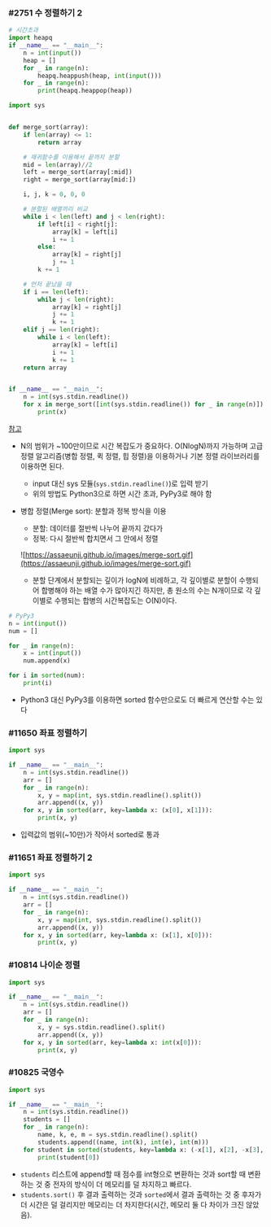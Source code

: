 ### #2751 수 정렬하기 2

```python
# 시간초과
import heapq
if __name__ == "__main__":
    n = int(input())
    heap = []
    for _ in range(n):
        heapq.heappush(heap, int(input()))
    for _ in range(n):
        print(heapq.heappop(heap))
```

```python
import sys


def merge_sort(array):
    if len(array) <= 1:
        return array

    # 재귀함수를 이용해서 끝까지 분할
    mid = len(array)//2
    left = merge_sort(array[:mid])
    right = merge_sort(array[mid:])

    i, j, k = 0, 0, 0

    # 분할된 배열끼리 비교
    while i < len(left) and j < len(right):
        if left[i] < right[j]:
            array[k] = left[i]
            i += 1
        else:
            array[k] = right[j]
            j += 1
        k += 1

    # 먼저 끝났을 때
    if i == len(left):
        while j < len(right):
            array[k] = right[j]
            j += 1
            k += 1
    elif j == len(right):
        while i < len(left):
            array[k] = left[i]
            i += 1
            k += 1
    return array


if __name__ == "__main__":
    n = int(sys.stdin.readline())
    for x in merge_sort([int(sys.stdin.readline()) for _ in range(n)]):
        print(x)
```

[참고](https://assaeunji.github.io/python/2020-05-06-bj2751/)

- N의 범위가 ~100만이므로 시간 복잡도가 중요하다. O(NlogN)까지 가능하며 고급 정렬 알고리즘(병합 정렬, 퀵 정렬, 힙 정렬)을 이용하거나 기본 정렬 라이브러리를 이용하면 된다.

  - input 대신 sys 모듈(`sys.stdin.readline()`)로 입력 받기
  - 위의 방법도 Python3으로 하면 시간 초과, PyPy3로 해야 함

- 병합 정렬(Merge sort): 분할과 정복 방식을 이용

  - 분할: 데이터를 절반씩 나누어 끝까지 갔다가
  - 정복: 다시 절반씩 합치면서 그 안에서 정렬

  ![https://assaeunji.github.io/images/merge-sort.gif](https://assaeunji.github.io/images/merge-sort.gif)

  - 분할 단계에서 분할되는 깊이가 logN에 비례하고, 각 깊이별로 분할이 수행되어 합병해야 하는 배열 수가 많아지긴 하지만, 총 원소의 수는 N개이므로 각 깊이별로 수행되는 합병의 시간복잡도는 O(N)이다.

```python
# PyPy3
n = int(input())
num = []

for _ in range(n):
    x = int(input())
    num.append(x)

for i in sorted(num):
    print(i)
```

- Python3 대신 PyPy3를 이용하면 sorted 함수만으로도 더 빠르게 연산할 수는 있다



### #11650 좌표 정렬하기

```python
import sys

if __name__ == "__main__":
    n = int(sys.stdin.readline())
    arr = []
    for _ in range(n):
        x, y = map(int, sys.stdin.readline().split())
        arr.append((x, y))
    for x, y in sorted(arr, key=lambda x: (x[0], x[1])):
        print(x, y)
```

- 입력값의 범위(~10만)가 작아서 sorted로 통과



### #11651 좌표 정렬하기 2

```python
import sys

if __name__ == "__main__":
    n = int(sys.stdin.readline())
    arr = []
    for _ in range(n):
        x, y = map(int, sys.stdin.readline().split())
        arr.append((x, y))
    for x, y in sorted(arr, key=lambda x: (x[1], x[0])):
        print(x, y)
```



### #10814 나이순 정렬

```python
import sys

if __name__ == "__main__":
    n = int(sys.stdin.readline())
    arr = []
    for _ in range(n):
        x, y = sys.stdin.readline().split()
        arr.append((x, y))
    for x, y in sorted(arr, key=lambda x: int(x[0])):
        print(x, y)
```



### #10825 국영수

```python
import sys

if __name__ == "__main__":
    n = int(sys.stdin.readline())
    students = []
    for _ in range(n):
        name, k, e, m = sys.stdin.readline().split()
        students.append((name, int(k), int(e), int(m)))
    for student in sorted(students, key=lambda x: (-x[1], x[2], -x[3], x[0])):
        print(student[0])
```

- `students` 리스트에 append할 때 점수를 int형으로 변환하는 것과 sort할 때 변환하는 것 중 전자의 방식이 더 메모리를 덜 차지하고 빠르다.
- `students.sort()` 후 결과 출력하는 것과 `sorted`에서 결과 출력하는 것 중 후자가 더 시간은 덜 걸리지만 메모리는 더 차지한다(시간, 메모리 둘 다 차이가 크진 않았음).
